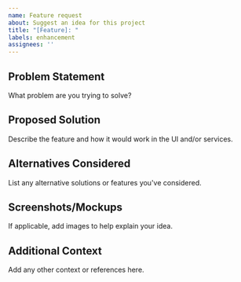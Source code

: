 ```yaml
---
name: Feature request
about: Suggest an idea for this project
title: "[Feature]: "
labels: enhancement
assignees: ''
---
```


## Problem Statement
What problem are you trying to solve?

## Proposed Solution
Describe the feature and how it would work in the UI and/or services.

## Alternatives Considered
List any alternative solutions or features you've considered.

## Screenshots/Mockups
If applicable, add images to help explain your idea.

## Additional Context
Add any other context or references here.

